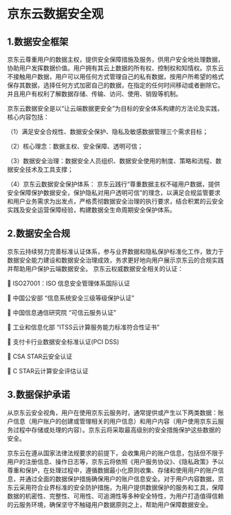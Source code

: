 # 京东云数据安全观
## 1.数据安全框架
京东云尊重用户的数据主权，提供安全保障措施及服务，供用户安全地处理数据，协助用户发挥数据价值。用户拥有其云上数据的所有权、控制权和知情权。京东云不接触用户数据，用户可以用任何方式管理自己的私有数据，按用户所希望的格式保存其数据，选择任何方式加密自己的数据，在指定的任何时间移动或者删除它。并且用户有权利了解数据存储、传输、访问、使用、销毁等机制。
 
京东云数据安全是以“让云端数据更安全”为目标的安全体系构建的方法论及实践，核心内容包括：

（1）满足安全合规性、数据安全保护、隐私及敏感数据管理三个需求目标；

（2）核心理念：数据主权、安全保障、透明可信；

（3）数据安全治理：数据安全人员组织、数据安全使用的制度、策略和流程、数据安全技术及工具支撑；

（4）京东云数据安全保护体系： 京东云践行“尊重数据主权不碰用户数据，提供安全保障保护数据安全，保护隐私对用户透明可信”的理念，以满足合规监管要求和用户业务需求为出发点，严格贯彻数据安全治理的执行要求，结合积累的云安全实践及安全运营保障经验，构建数据全生命周期安全保护体系。

## 2.数据安全合规

京东云持续努力完善标准认证体系，参与业界数据和隐私保护标准化工作，致力于数据安全能力建设和数据安全治理成效，务求更好地向用户展示京东云的合规实践并帮助用户保护云端数据安全。
京东云权威数据安全相关的认证：

	ISO27001：ISO 信息安全管理体系国际认证

	中国公安部 “信息系统安全三级等级保护认证”

	中国信息通信研究院 “可信云服务认证”

	工业和信息化部 “ITSS云计算服务能力标准符合性证书”

	支付卡行业数据安全标准认证(PCI DSS)

	CSA STAR云安全认证

	C STAR云计算安全评估认证

## 3.数据保护承诺
从京东云安全视角，用户在使用京东云服务时，通常提供或产生以下两类数据：账户信息（用户账户的创建或管理相关的用户信息）和用户内容（用户使用京东云服务过程中存储或处理的内容）。京东云将采取最高级别的安全措施保护这些数据的安全。

京东云在遵从国家法律法规要求的前提下，会收集用户的账户信息，包括但不限于用户的注册信息、操作日志等，京东云将依照《用户服务协议》、《隐私政策》予以尊重和保护，在处理过程中，遵循数据最小化原则收集、存储和使用用户的账户信息，并通过全面的数据保护措施确保用户的账户信息安全。对于用户内容数据，京东云采用符合业界标准的安全防护措施，为用户提供数据保护的服务和工具，保障数据的机密性、完整性、可用性、可追溯性等多种安全特性，为用户打造值得信赖的云服务环境，确保坚守不触碰用户数据原则之上，帮助用户保障数据安全。
